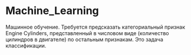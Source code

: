 # Machine_Learning

Машинное обучение.
Требуется предсказать категориальный признак Engine Cylinders, представленный в числовом виде (количество цилиндров в двигателе) по остальным признакам. Это задача классификации.
